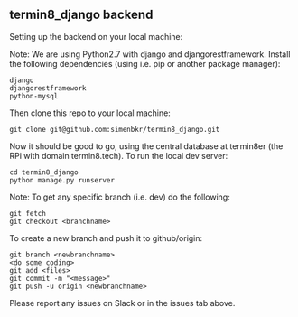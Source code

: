 ## termin8_django backend

Setting up the backend on your local machine:

Note: We are using Python2.7 with django and djangorestframework.
Install the following dependencies (using i.e. pip or another package manager):

    django
    djangorestframework
    python-mysql

Then clone this repo to your local machine:

    git clone git@github.com:simenbkr/termin8_django.git

Now it should be good to go, using the central database at termin8er (the RPi with domain termin8.tech).
To run the local dev server:

    cd termin8_django
    python manage.py runserver

Note: To get any specific branch (i.e. dev) do the following:

    git fetch
    git checkout <branchname>

To create a new branch and push it to github/origin:

    git branch <newbranchname>
    <do some coding>
    git add <files>
    git commit -m "<message>"
    git push -u origin <newbranchname>

Please report any issues on Slack or in the issues tab above.
